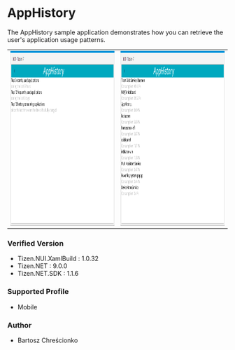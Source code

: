 # AppHistory

The AppHistory sample application demonstrates how you can retrieve the user's application usage patterns.

<table>
<tr>
<td>
<center><img src='./Screenshots/AppHistory.Tizen.Mobile1.PNG' height=400></center>
</td>
<td>
<center><img src='./Screenshots/AppHistory.Tizen.Mobile2.PNG' height=400></center>
</td>
</tr>
</table>


### Verified Version
* Tizen.NUI.XamlBuild : 1.0.32
* Tizen.NET : 9.0.0
* Tizen.NET.SDK : 1.1.6


### Supported Profile
* Mobile


### Author
* Bartosz Chreścionko
